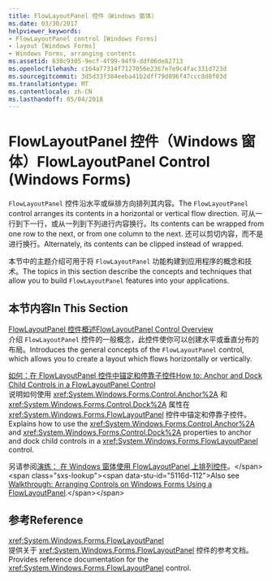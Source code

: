 ```yaml
---
title: FlowLayoutPanel 控件（Windows 窗体）
ms.date: 03/30/2017
helpviewer_keywords:
- FlowLayoutPanel control [Windows Forms]
- layout [Windows Forms]
- Windows Forms, arranging contents
ms.assetid: 630c9305-9ecf-4f99-94f9-ddf06de82713
ms.openlocfilehash: c164a77314f7127056e2367e7e9c4fac331d723d
ms.sourcegitcommit: 3d5d33f384eeba41b2dff79d096f47ccc8d8f03d
ms.translationtype: MT
ms.contentlocale: zh-CN
ms.lasthandoff: 05/04/2018
---
```

# <a name="flowlayoutpanel-control-windows-forms"></a><span data-ttu-id="5116d-102">FlowLayoutPanel 控件（Windows 窗体）</span><span class="sxs-lookup"><span data-stu-id="5116d-102">FlowLayoutPanel Control (Windows Forms)</span></span>
<span data-ttu-id="5116d-103">`FlowLayoutPanel` 控件沿水平或纵排方向排列其内容。</span><span class="sxs-lookup"><span data-stu-id="5116d-103">The `FlowLayoutPanel` control arranges its contents in a horizontal or vertical flow direction.</span></span> <span data-ttu-id="5116d-104">可从一行到下一行，或从一列到下列进行内容换行。</span><span class="sxs-lookup"><span data-stu-id="5116d-104">Its contents can be wrapped from one row to the next, or from one column to the next.</span></span> <span data-ttu-id="5116d-105">还可以剪切内容，而不是进行换行。</span><span class="sxs-lookup"><span data-stu-id="5116d-105">Alternately, its contents can be clipped instead of wrapped.</span></span>  
  
 <span data-ttu-id="5116d-106">本节中的主题介绍可用于将 `FlowLayoutPanel` 功能构建到应用程序的概念和技术。</span><span class="sxs-lookup"><span data-stu-id="5116d-106">The topics in this section describe the concepts and techniques that allow you to build `FlowLayoutPanel` features into your applications.</span></span>  
  
## <a name="in-this-section"></a><span data-ttu-id="5116d-107">本节内容</span><span class="sxs-lookup"><span data-stu-id="5116d-107">In This Section</span></span>  
 [<span data-ttu-id="5116d-108">FlowLayoutPanel 控件概述</span><span class="sxs-lookup"><span data-stu-id="5116d-108">FlowLayoutPanel Control Overview</span></span>](../../../../docs/framework/winforms/controls/flowlayoutpanel-control-overview.md)  
 <span data-ttu-id="5116d-109">介绍 `FlowLayoutPanel` 控件的一般概念，此控件使你可以创建水平或垂直分布的布局。</span><span class="sxs-lookup"><span data-stu-id="5116d-109">Introduces the general concepts of the `FlowLayoutPanel` control, which allows you to create a layout which flows horizontally or vertically.</span></span>  
  
 [<span data-ttu-id="5116d-110">如何：在 FlowLayoutPanel 控件中锚定和停靠子控件</span><span class="sxs-lookup"><span data-stu-id="5116d-110">How to: Anchor and Dock Child Controls in a FlowLayoutPanel Control</span></span>](../../../../docs/framework/winforms/controls/how-to-anchor-and-dock-child-controls-in-a-flowlayoutpanel-control.md)  
 <span data-ttu-id="5116d-111">说明如何使用 <xref:System.Windows.Forms.Control.Anchor%2A> 和 <xref:System.Windows.Forms.Control.Dock%2A> 属性在 <xref:System.Windows.Forms.FlowLayoutPanel> 控件中锚定和停靠子控件。</span><span class="sxs-lookup"><span data-stu-id="5116d-111">Explains how to use the <xref:System.Windows.Forms.Control.Anchor%2A> and <xref:System.Windows.Forms.Control.Dock%2A> properties to anchor and dock child controls in a <xref:System.Windows.Forms.FlowLayoutPanel> control.</span></span>  
  
 <span data-ttu-id="5116d-112">另请参阅[演练： 在 Windows 窗体使用 FlowLayoutPanel 上排列控件](http://msdn.microsoft.com/library/z9w7ek2f\(v=vs.110\))。</span><span class="sxs-lookup"><span data-stu-id="5116d-112">Also see [Walkthrough: Arranging Controls on Windows Forms Using a FlowLayoutPanel](http://msdn.microsoft.com/library/z9w7ek2f\(v=vs.110\)).</span></span>  
  
## <a name="reference"></a><span data-ttu-id="5116d-113">参考</span><span class="sxs-lookup"><span data-stu-id="5116d-113">Reference</span></span>  
 <xref:System.Windows.Forms.FlowLayoutPanel>  
 <span data-ttu-id="5116d-114">提供关于 <xref:System.Windows.Forms.FlowLayoutPanel> 控件的参考文档。</span><span class="sxs-lookup"><span data-stu-id="5116d-114">Provides reference documentation for the <xref:System.Windows.Forms.FlowLayoutPanel> control.</span></span>
